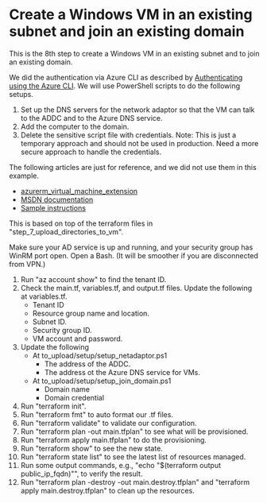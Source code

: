 # Create a Windows VM in an existing subnet and join an existing domain

This is the 8th step to create a Windows VM in an existing subnet and to join an existing domain.

We did the authentication via Azure CLI as described by [Authenticating using the Azure CLI](https://registry.terraform.io/providers/hashicorp/azuread/latest/docs/guides/azure_cli). We will use PowerShell scripts to do the following setups.

1. Set up the DNS servers for the network adaptor so that the VM can talk to the ADDC and to the Azure DNS service.
2. Add the computer to the domain.
3. Delete the sensitive script file with credentials.  Note: This is just a temporary approach and should not be used in production. Need a more secure approach to handle the credentials.

The following articles are just for reference, and we did not use them in this example.

- [azurerm_virtual_machine_extension](https://registry.terraform.io/providers/hashicorp/azurerm/latest/docs/resources/virtual_machine_extension)
- [MSDN documentation](https://docs.microsoft.com/en-us/azure/active-directory-domain-services/join-windows-vm-template)
- [Sample instructions](https://pixelrobots.co.uk/2019/03/use-terraform-to-join-a-new-azure-virtual-machine-to-a-domain/)

This is based on top of the terraform files in "step_7_upload_directories_to_vm".

Make sure your AD service is up and running, and your security group has WinRM port open. Open a Bash. (It will be smoother if you are disconnected from VPN.)

1. Run "az account show" to find the tenant ID.
2. Check the main.tf, variables.tf, and output.tf files. Update the following at variables.tf.
   - Tenant ID
   - Resource group name and location.
   - Subnet ID.
   - Security group ID.
   - VM account and password.
3. Update the following
   - At to_upload/setup/setup_netadaptor.ps1
      - The address of the ADDC.
      - The address ot the Azure DNS service for VMs.
   - At to_upload/setup/setup_join_domain.ps1
      - Domain name
      - Domain credential
4. Run "terraform init".
5. Run "terraform fmt" to auto format our .tf files.
6. Run "terraform validate" to validate our configuration.
7. Run "terraform plan -out main.tfplan" to see what will be provisioned.
8. Run "terraform apply main.tfplan" to do the provisioning.
9. Run "terraform show" to see the new state.
10. Run "terraform state list" to see the latest list of resources managed.
11. Run some output commands, e.g., "echo "$(terraform output public_ip_fqdn)"", to verify the result.
12. Run "terraform plan -destroy -out main.destroy.tfplan" and "terraform apply main.destroy.tfplan" to clean up the resources.
